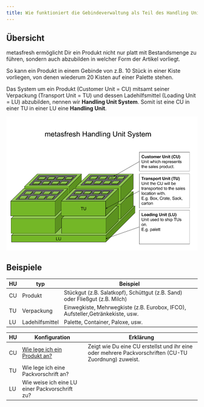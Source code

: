```yaml
---
title: Wie funktioniert die Gebindeverwaltung als Teil des Handling Unit Systems?
---
```

## Übersicht

metasfresh ermöglicht Dir ein Produkt nicht nur platt mit Bestandsmenge zu führen, sondern auch abzubilden in welcher Form der Artikel vorliegt.

So kann ein Produkt in einem Gebinde von z.B. 10 Stück in einer Kiste vorliegen, von denen wiederum 20 Kisten auf einer Palette stehen.

Das System um ein Produkt (Customer Unit = CU) mitsamt seiner Verpackung (Transport Unit = TU) und dessen Ladehilfsmittel (Loading Unit = LU) abzubilden, nennen wir **Handling Unit System**.
Somit ist eine CU in einer TU in einer LU eine **Handling Unit**.

![Handling Unit](../images/en_drawing_Handling_Unit_System.png)

## Beispiele
HU|typ|Beispiel
---|---|---
CU|Produkt|Stückgut (z.B. Salatkopf), Schüttgut (z.B. Sand) oder Fließgut (z.B. Milch)
TU|Verpackung|Einwegkiste, Mehrwegkiste (z.B. Eurobox, IFCO), Aufsteller,Getränkekiste, usw.
LU|Ladehilfsmittel|Palette, Container, Paloxe, usw.

HU|Konfiguration|Erklärung
---|---|---
CU|[Wie lege ich ein Produkt an?](Wie_lege_ich_ein_neues_Produkt_an)|Zeigt wie Du eine CU erstellst und ihr eine oder mehrere Packvorschriften (CU-TU Zuordnung) zuweist.
TU|Wie lege ich eine Packvorschrift an? 
LU|Wie weise ich eine LU einer Packvorschrift zu?
